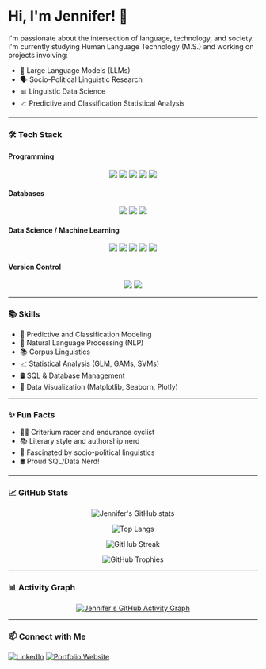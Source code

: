 # Hi, I'm Jennifer! 👋

I'm passionate about the intersection of language, technology, and society.  
I'm currently studying Human Language Technology (M.S.) and working on projects involving:

- 🤖 Large Language Models (LLMs)
- 🗣️ Socio-Political Linguistic Research
- 📊 Linguistic Data Science
- 📈 Predictive and Classification Statistical Analysis

<hr>

### 🛠️ Tech Stack

#### Programming
<div align="center">
<img src="https://img.shields.io/badge/-Python-000?style=flat&logo=python&logoColor=white" />
<img src="https://img.shields.io/badge/-R-000?style=flat&logo=r&logoColor=white" />
<img src="https://img.shields.io/badge/-SQL-000?style=flat&logo=postgresql&logoColor=white" />
<img src="https://img.shields.io/badge/-HTML5-000?style=flat&logo=html5&logoColor=white" />
<img src="https://img.shields.io/badge/-CSS3-000?style=flat&logo=css3&logoColor=white" />
</div>

#### Databases
<div align="center">
<img src="https://img.shields.io/badge/-PostgreSQL-000?style=flat&logo=postgresql&logoColor=white" />
<img src="https://img.shields.io/badge/-Microsoft%20SQL%20Server-000?style=flat&logo=microsoftsqlserver&logoColor=white" />
<img src="https://img.shields.io/badge/-MariaDB-000?style=flat&logo=mariadb&logoColor=white" />
</div>

#### Data Science / Machine Learning
<div align="center">
<img src="https://img.shields.io/badge/-Pandas-000?style=flat&logo=pandas&logoColor=white" />
<img src="https://img.shields.io/badge/-Scikit%20Learn-000?style=flat&logo=scikit-learn&logoColor=white" />
<img src="https://img.shields.io/badge/-TensorFlow-000?style=flat&logo=tensorflow&logoColor=white" />
<img src="https://img.shields.io/badge/-Keras-000?style=flat&logo=keras&logoColor=white" />
<img src="https://img.shields.io/badge/-Jupyter-000?style=flat&logo=jupyter&logoColor=white" />
</div>

#### Version Control
<div align="center">
<img src="https://img.shields.io/badge/-Git-000?style=flat&logo=git&logoColor=white" />
<img src="https://img.shields.io/badge/-GitHub-000?style=flat&logo=github&logoColor=white" />
</div>

<hr>

### 📚 Skills
- 🔮 Predictive and Classification Modeling
- 🧠 Natural Language Processing (NLP)
- 📚 Corpus Linguistics
- 📈 Statistical Analysis (GLM, GAMs, SVMs)
- 🛢️ SQL & Database Management
- 🎨 Data Visualization (Matplotlib, Seaborn, Plotly)

<hr>

### ✨ Fun Facts
- 🚴‍♀️ Criterium racer and endurance cyclist
- 📚 Literary style and authorship nerd
- 🧠 Fascinated by socio-political linguistics
- 🛢️ Proud SQL/Data Nerd!

<hr>

### 📈 GitHub Stats

<div align="center">

<!-- Overall GitHub Stats -->
![Jennifer's GitHub stats](https://github-readme-stats.vercel.app/api?username=rofljen&show_icons=true&theme=calm&hide_title=true&hide_border=true)

<!-- Top Languages -->
![Top Langs](https://github-readme-stats.vercel.app/api/top-langs/?username=rofljen&layout=compact&theme=calm&hide_border=true)

<!-- GitHub Streak -->
![GitHub Streak](https://github-readme-streak-stats.herokuapp.com/?user=rofljen&theme=calm&hide_border=true)

<!-- GitHub Trophy -->
![GitHub Trophies](https://github-profile-trophy.vercel.app/?username=rofljen&theme=flat&no-bg=true&margin-w=15)

</div>

<hr>

### 📊 Activity Graph

<div align="center">

[![Jennifer's GitHub Activity Graph](https://github-readme-activity-graph.vercel.app/graph?username=rofljen&theme=calm)](https://github.com/ashutosh00710/github-readme-activity-graph)

</div>

<hr>

### 📫 Connect with Me
[![LinkedIn](https://img.shields.io/badge/LinkedIn-Connect-blue?style=flat&logo=linkedin)](https://linkedin.com/in/yourlinkedin)
[![Portfolio Website](https://img.shields.io/badge/Portfolio-Visit-green?style=flat&logo=github)](https://www.jenniferhaliewicz.com)
